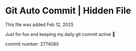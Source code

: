 # Git Auto Commit | Hidden File

This file was added Feb 12, 2025

Just for fun and keeping my daily git commit active 🤪

commit number: 2774080
